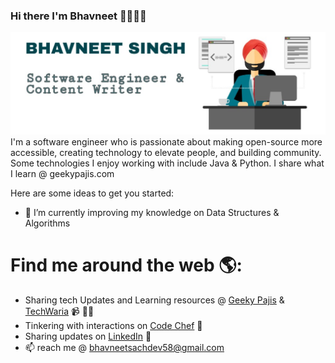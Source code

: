 ### Hi there I'm Bhavneet 👨🏻‍💻👋 


<!-- **bhavneetsingh58/bhavneetsingh58** is a ✨ _special_ ✨ repository because its `README.md` (this file) appears on your GitHub profile. -->

<img src="https://github.com/bhavneetsingh58/bhavneetsingh58/blob/master/assets/github_banner.jpg" alt="banner that says Bhavneet Singh - software engineer & content creator">
<!-- <img src="https://github.com/bhavneetsingh58/bhavneetsingh58/blob/master/assets/github_banner_blue.jpeg" alt="banner that says Bhavneet Singh - software engineer & content creator">-->
I'm a software engineer who is passionate about making open-source more accessible, creating technology to elevate people, and building community. Some technologies I enjoy working with include Java & Python. I share what I learn @ geekypajis.com

Here are some ideas to get you started:

- 🔭 I’m currently improving my knowledge on Data Structures & Algorithms


# Find me around the web 🌎: 
- Sharing tech Updates and Learning resources @ <a href="https://www.geekypajis.com">Geeky Pajis</a> & <a href="https://www.techwaria.blogspot.com">TechWaria</a> 📹 ✍🏾
- Tinkering with interactions on <a href="https://www.codechef.com/users/singhbhavneet2">Code Chef</a> 🏓
- Sharing updates on <a href="https://www.linkedin.com/in/bhavneet-singh-sachdev-83659613b">LinkedIn</a> 💼
- 📫 reach me @ bhavneetsachdev58@gmail.com
